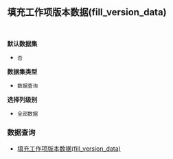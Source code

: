 ## 填充工作项版本数据(fill_version_data) <!-- {docsify-ignore-all} -->



<br>
<p class="panel-title"><b>默认数据集</b></p>

* `否`

<p class="panel-title"><b>数据集类型</b></p>

* `数据查询`

<p class="panel-title"><b>选择列级别</b></p>

* `全部数据`




### 数据查询
  * [填充工作项版本数据(fill_version_data)](module/ProjMgmt/baseline_work_item/query/fill_version_data)
